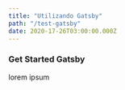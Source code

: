 ```yaml
---
title: "Utilizando Gatsby"
path: "/test-gatsby"
date: 2020-17-26T03:00:00.000Z
---
```


### Get Started Gatsby

lorem ipsum